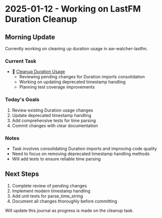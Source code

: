 # 2025-01-12 - Working on LastFM Duration Cleanup

## Morning Update
Currently working on cleaning up duration usage in aw-watcher-lastfm.

### Current Task
- 🏃 [Cleanup Duration Usage](../tasks/all/lastfm-duration-cleanup.md)
  - Reviewing pending changes for Duration imports consolidation
  - Working on updating deprecated timestamp handling
  - Planning test coverage improvements

### Today's Goals
1. Review existing Duration usage changes
2. Update deprecated timestamp handling
3. Add comprehensive tests for time parsing
4. Commit changes with clear documentation

### Notes
- Task involves consolidating Duration imports and improving code quality
- Need to focus on removing deprecated timestamp handling methods
- Will add tests to ensure reliable time parsing

## Next Steps
1. Complete review of pending changes
2. Implement modern timestamp handling
3. Add unit tests for parse_time_string
4. Document all changes thoroughly before committing

Will update this journal as progress is made on the cleanup task.

